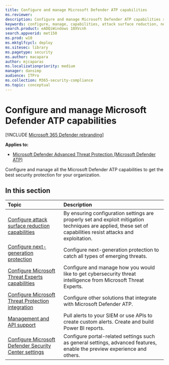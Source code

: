 ```yaml
---
title: Configure and manage Microsoft Defender ATP capabilities
ms.reviewer: 
description: Configure and manage Microsoft Defender ATP capabilities such as attack surface reduction, and next-generation protection
keywords: configure, manage, capabilities, attack surface reduction, next-generation protection, security controls, endpoint detection and response, auto investigation and remediation, security controls, controls
search.product: eADQiWindows 10XVcnh
search.appverid: met150
ms.prod: w10
ms.mktglfcycl: deploy
ms.sitesec: library
ms.pagetype: security
ms.author: macapara
author: mjcaparas
ms.localizationpriority: medium
manager: dansimp
audience: ITPro
ms.collection: M365-security-compliance 
ms.topic: conceptual
---
```


# Configure and manage Microsoft Defender ATP capabilities

[!INCLUDE [Microsoft 365 Defender rebranding](../../includes/microsoft-defender.md)]

**Applies to:**

- [Microsoft Defender Advanced Threat Protection (Microsoft Defender ATP)](https://go.microsoft.com/fwlink/p/?linkid=2146631)

Configure and manage all the Microsoft Defender ATP capabilities to get the best security protection for your organization. 


## In this section 
Topic | Description 
:---|:---
[Configure attack surface reduction capabilities](configure-attack-surface-reduction.md) |  By ensuring configuration settings are properly set and exploit mitigation techniques are applied, these set of capabilities resist attacks and exploitation. 
[Configure next-generation protection](../microsoft-defender-antivirus/configure-microsoft-defender-antivirus-features.md) | Configure next-generation protection to catch all types of emerging threats.
[Configure Microsoft Threat Experts capabilities](configure-microsoft-threat-experts.md) | Configure and manage how you would like to get cybersecurity threat intelligence from Microsoft Threat Experts.
[Configure Microsoft Threat Protection integration](https://docs.microsoft.com/windows/security/threat-protection/microsoft-defender-atp/threat-protection-integration)| Configure other solutions that integrate with Microsoft Defender ATP.
[Management and API support](https://docs.microsoft.com/windows/security/threat-protection/microsoft-defender-atp/management-apis)| Pull alerts to your SIEM or use APIs to create custom alerts. Create and build Power BI reports. 
[Configure Microsoft Defender Security Center settings](preferences-setup.md) |  Configure portal-related settings such as general settings, advanced features, enable the preview experience and others.




